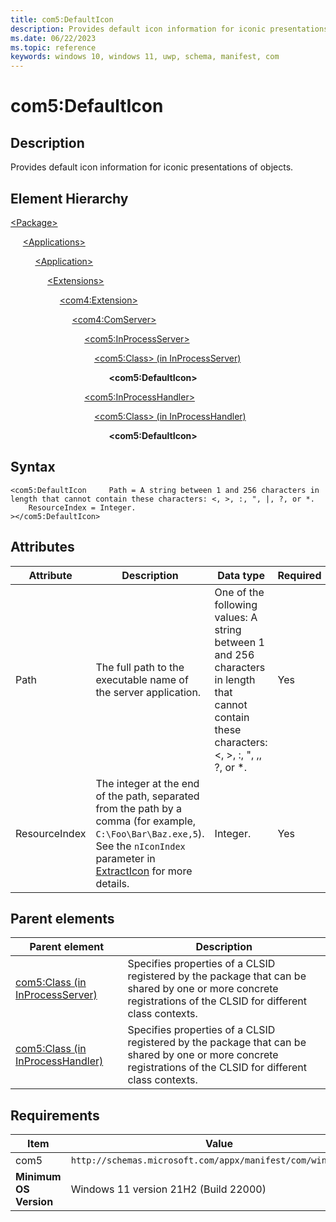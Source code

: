```yaml
---
title: com5:DefaultIcon
description: Provides default icon information for iconic presentations of objects. (com5:DefaultIcon)
ms.date: 06/22/2023
ms.topic: reference
keywords: windows 10, windows 11, uwp, schema, manifest, com
---
```


# com5:DefaultIcon



## Description

Provides default icon information for iconic presentations of objects.

## Element Hierarchy
[\<Package\>](element-package.md)

&nbsp;&nbsp;&nbsp;&nbsp; [\<Applications\>](element-applications.md)

&nbsp;&nbsp;&nbsp;&nbsp; &nbsp;&nbsp;&nbsp;&nbsp; [\<Application\>](element-application.md)

&nbsp;&nbsp;&nbsp;&nbsp; &nbsp;&nbsp;&nbsp;&nbsp; &nbsp;&nbsp;&nbsp;&nbsp; [\<Extensions\>](element-1-extensions.md)

&nbsp;&nbsp;&nbsp;&nbsp; &nbsp;&nbsp;&nbsp;&nbsp; &nbsp;&nbsp;&nbsp;&nbsp; &nbsp;&nbsp;&nbsp;&nbsp; [\<com4:Extension\>](element-com4-extension.md)

&nbsp;&nbsp;&nbsp;&nbsp; &nbsp;&nbsp;&nbsp;&nbsp; &nbsp;&nbsp;&nbsp;&nbsp; &nbsp;&nbsp;&nbsp;&nbsp; &nbsp;&nbsp;&nbsp;&nbsp; [\<com4:ComServer\>](element-com4-comserver.md)

&nbsp;&nbsp;&nbsp;&nbsp; &nbsp;&nbsp;&nbsp;&nbsp; &nbsp;&nbsp;&nbsp;&nbsp; &nbsp;&nbsp;&nbsp;&nbsp; &nbsp;&nbsp;&nbsp;&nbsp; &nbsp;&nbsp;&nbsp;&nbsp; [\<com5:InProcessServer\>](element-com5-inprocessserver.md)

&nbsp;&nbsp;&nbsp;&nbsp; &nbsp;&nbsp;&nbsp;&nbsp; &nbsp;&nbsp;&nbsp;&nbsp; &nbsp;&nbsp;&nbsp;&nbsp; &nbsp;&nbsp;&nbsp;&nbsp; &nbsp;&nbsp;&nbsp;&nbsp; &nbsp;&nbsp;&nbsp;&nbsp;[\<com5:Class\> (in InProcessServer)](element-com5-inprocessserver-class.md)

&nbsp;&nbsp;&nbsp;&nbsp; &nbsp;&nbsp;&nbsp;&nbsp; &nbsp;&nbsp;&nbsp;&nbsp; &nbsp;&nbsp;&nbsp;&nbsp; &nbsp;&nbsp;&nbsp;&nbsp; &nbsp;&nbsp;&nbsp;&nbsp; &nbsp;&nbsp;&nbsp;&nbsp; &nbsp;&nbsp;&nbsp;&nbsp; **&lt;com5:DefaultIcon&gt;**

&nbsp;&nbsp;&nbsp;&nbsp; &nbsp;&nbsp;&nbsp;&nbsp; &nbsp;&nbsp;&nbsp;&nbsp; &nbsp;&nbsp;&nbsp;&nbsp; &nbsp;&nbsp;&nbsp;&nbsp; &nbsp;&nbsp;&nbsp;&nbsp; [\<com5:InProcessHandler\>](element-com5-inprocesshandler.md)

&nbsp;&nbsp;&nbsp;&nbsp; &nbsp;&nbsp;&nbsp;&nbsp; &nbsp;&nbsp;&nbsp;&nbsp; &nbsp;&nbsp;&nbsp;&nbsp;  &nbsp;&nbsp;&nbsp;&nbsp; &nbsp;&nbsp;&nbsp;&nbsp; &nbsp;&nbsp;&nbsp;&nbsp;[\<com5:Class\> (in InProcessHandler)](element-com5-inprocesshandler-class.md)

&nbsp;&nbsp;&nbsp;&nbsp; &nbsp;&nbsp;&nbsp;&nbsp; &nbsp;&nbsp;&nbsp;&nbsp; &nbsp;&nbsp;&nbsp;&nbsp; &nbsp;&nbsp;&nbsp;&nbsp; &nbsp;&nbsp;&nbsp;&nbsp; &nbsp;&nbsp;&nbsp;&nbsp; &nbsp;&nbsp;&nbsp;&nbsp; **&lt;com5:DefaultIcon&gt;**


## Syntax
```syntax
<com5:DefaultIcon     Path = A string between 1 and 256 characters in length that cannot contain these characters: <, >, :, ", |, ?, or *.
    ResourceIndex = Integer.
></com5:DefaultIcon>
```


## Attributes

| Attribute | Description | Data type | Required |
| -----------| -------------| -----------| ----------|
| Path | The full path to the executable name of the server application. | One of the following values: A string between 1 and 256 characters in length that cannot contain these characters: <, >, :, ", ,, ?, or *.| Yes |
| ResourceIndex | The integer at the end of the path, separated from the path by a comma  (for example, `C:\Foo\Bar\Baz.exe,5`). See the `nIconIndex` parameter in [ExtractIcon](/windows/win32/api/shellapi/nf-shellapi-extracticona) for more details. | Integer.| Yes |

## Parent elements

| Parent element | Description |
|-|-|
| [com5:Class (in InProcessServer)](element-com5-inprocessserver-class.md) | Specifies properties of a CLSID registered by the package that can be shared by one or more concrete registrations of the CLSID for different class contexts. |
| [com5:Class (in InProcessHandler)](element-com5-inprocesshandler-class.md) | Specifies properties of a CLSID registered by the package that can be shared by one or more concrete registrations of the CLSID for different class contexts. |

## Requirements

| Item | Value |
| ---------------| -------------------------------------------------------------|
| com5 | `http://schemas.microsoft.com/appx/manifest/com/windows10/5` |
| **Minimum OS Version** | Windows 11 version 21H2 (Build 22000) |
